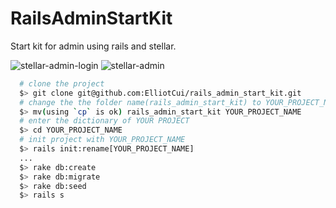 # RailsAdminStartKit

Start kit for admin using rails and stellar.

![stellar-admin-login](https://classbox2-files.kechenggezi.com/static/pics/stellar-admin-login.png)
![stellar-admin](https://classbox2-files.kechenggezi.com/static/pics/stellar-admin.png)

```sh
  # clone the project
  $> git clone git@github.com:ElliotCui/rails_admin_start_kit.git
  # change the the folder name(rails_admin_start_kit) to YOUR_PROJECT_NAME as you wish
  $> mv(using `cp` is ok) rails_admin_start_kit YOUR_PROJECT_NAME
  # enter the dictionary of YOUR PROJECT
  $> cd YOUR_PROJECT_NAME
  # init project with YOUR_PROJECT_NAME
  $> rails init:rename[YOUR_PROJECT_NAME]
  ...
  $> rake db:create
  $> rake db:migrate
  $> rake db:seed
  $> rails s
```
